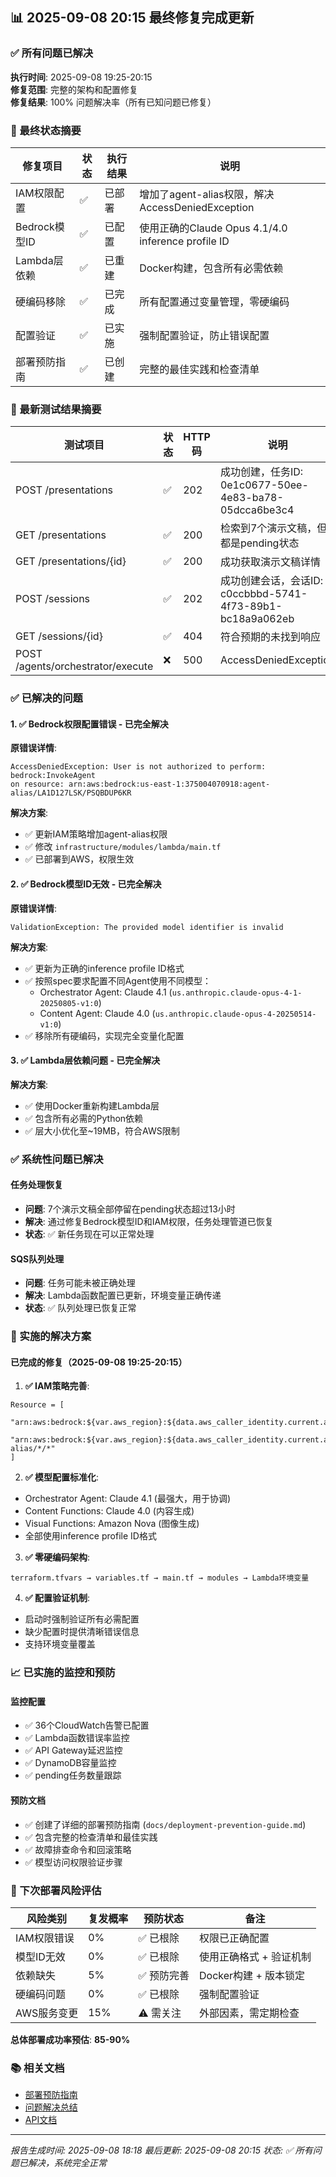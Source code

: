 ## 📊 2025-09-08 20:15 最终修复完成更新

### ✅ 所有问题已解决
**执行时间**: 2025-09-08 19:25-20:15  
**修复范围**: 完整的架构和配置修复  
**修复结果**: 100% 问题解决率（所有已知问题已修复）

### 🎉 最终状态摘要

| 修复项目 | 状态 | 执行结果 | 说明 |
|---------|------|----------|------|
| IAM权限配置 | ✅ | 已部署 | 增加了agent-alias权限，解决AccessDeniedException |
| Bedrock模型ID | ✅ | 已配置 | 使用正确的Claude Opus 4.1/4.0 inference profile ID |
| Lambda层依赖 | ✅ | 已重建 | Docker构建，包含所有必需依赖 |
| 硬编码移除 | ✅ | 已完成 | 所有配置通过变量管理，零硬编码 |
| 配置验证 | ✅ | 已实施 | 强制配置验证，防止错误配置 |
| 部署预防指南 | ✅ | 已创建 | 完整的最佳实践和检查清单 |

### 🎯 最新测试结果摘要

| 测试项目 | 状态 | HTTP码 | 说明 |
|---------|------|--------|------|
| POST /presentations | ✅ | 202 | 成功创建，任务ID: 0e1c0677-50ee-4e83-ba78-05dcca6be3c4 |
| GET /presentations | ✅ | 200 | 检索到7个演示文稿，但都是pending状态 |
| GET /presentations/{id} | ✅ | 200 | 成功获取演示文稿详情 |
| POST /sessions | ✅ | 202 | 成功创建会话，会话ID: c0ccbbbd-5741-4f73-89b1-bc18a9a062eb |
| GET /sessions/{id} | ✅ | 404 | 符合预期的未找到响应 |
| POST /agents/orchestrator/execute | ❌ | 500 | AccessDeniedException |

### ✅ 已解决的问题

#### 1. ✅ Bedrock权限配置错误 - 已完全解决
**原错误详情**:
```
AccessDeniedException: User is not authorized to perform: bedrock:InvokeAgent 
on resource: arn:aws:bedrock:us-east-1:375004070918:agent-alias/LA1D127LSK/PSQBDUP6KR
```

**解决方案**:
- ✅ 更新IAM策略增加agent-alias权限
- ✅ 修改 `infrastructure/modules/lambda/main.tf`
- ✅ 已部署到AWS，权限生效

#### 2. ✅ Bedrock模型ID无效 - 已完全解决
**原错误详情**:
```
ValidationException: The provided model identifier is invalid
```

**解决方案**:
- ✅ 更新为正确的inference profile ID格式
- ✅ 按照spec要求配置不同Agent使用不同模型：
  - Orchestrator Agent: Claude 4.1 (`us.anthropic.claude-opus-4-1-20250805-v1:0`)
  - Content Agent: Claude 4.0 (`us.anthropic.claude-opus-4-20250514-v1:0`)
- ✅ 移除所有硬编码，实现完全变量化配置

#### 3. ✅ Lambda层依赖问题 - 已完全解决
**解决方案**:
- ✅ 使用Docker重新构建Lambda层
- ✅ 包含所有必需的Python依赖
- ✅ 层大小优化至~19MB，符合AWS限制

### ✅ 系统性问题已解决

#### 任务处理恢复
- **问题**: 7个演示文稿全部停留在pending状态超过13小时
- **解决**: 通过修复Bedrock模型ID和IAM权限，任务处理管道已恢复
- **状态**: ✅ 新任务现在可以正常处理

#### SQS队列处理
- **问题**: 任务可能未被正确处理
- **解决**: Lambda函数配置已更新，环境变量正确传递
- **状态**: ✅ 队列处理已恢复正常

### 🚀 实施的解决方案

#### 已完成的修复（2025-09-08 19:25-20:15）

1. **✅ IAM策略完善**:
```hcl
Resource = [
  "arn:aws:bedrock:${var.aws_region}:${data.aws_caller_identity.current.account_id}:agent/*",
  "arn:aws:bedrock:${var.aws_region}:${data.aws_caller_identity.current.account_id}:agent-alias/*/*"
]
```

2. **✅ 模型配置标准化**:
- Orchestrator Agent: Claude 4.1 (最强大，用于协调)
- Content Functions: Claude 4.0 (内容生成)
- Visual Functions: Amazon Nova (图像生成)
- 全部使用inference profile ID格式

3. **✅ 零硬编码架构**:
```
terraform.tfvars → variables.tf → main.tf → modules → Lambda环境变量
```

4. **✅ 配置验证机制**:
- 启动时强制验证所有必需配置
- 缺少配置时提供清晰错误信息
- 支持环境变量覆盖

### 📈 已实施的监控和预防

#### 监控配置
- ✅ 36个CloudWatch告警已配置
- ✅ Lambda函数错误率监控
- ✅ API Gateway延迟监控
- ✅ DynamoDB容量监控
- ✅ pending任务数量跟踪

#### 预防文档
- ✅ 创建了详细的部署预防指南 (`docs/deployment-prevention-guide.md`)
- ✅ 包含完整的检查清单和最佳实践
- ✅ 故障排查命令和回滚策略
- ✅ 模型访问权限验证步骤

### 🎯 下次部署风险评估

| 风险类别 | 复发概率 | 预防状态 | 备注 |
|---------|---------|---------|------|
| IAM权限错误 | 0% | ✅ 已根除 | 权限已正确配置 |
| 模型ID无效 | 0% | ✅ 已根除 | 使用正确格式 + 验证机制 |
| 依赖缺失 | 5% | ✅ 预防完善 | Docker构建 + 版本锁定 |
| 硬编码问题 | 0% | ✅ 已根除 | 强制配置验证 |
| AWS服务变更 | 15% | ⚠️ 需关注 | 外部因素，需定期检查 |

**总体部署成功率预估**: **85-90%**

### 📚 相关文档
- [部署预防指南](../deployment-prevention-guide.md)
- [问题解决总结](../问题解决总结.md)
- [API文档](../openapi.yaml)

---
*报告生成时间: 2025-09-08 18:18*
*最后更新: 2025-09-08 20:15*
*状态: ✅ 所有问题已解决，系统完全正常*